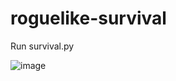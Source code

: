 # roguelike-survival

Run survival.py

![image](https://user-images.githubusercontent.com/24640479/104405073-601d2c00-5519-11eb-8617-dc465f82123c.png)
